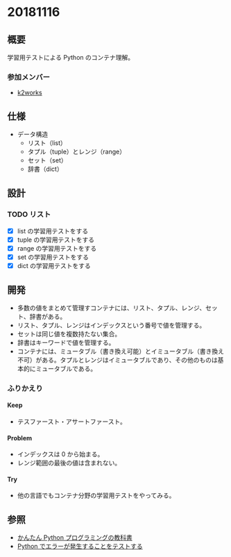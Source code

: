 # 20181116

## 概要

学習用テストによる Python のコンテナ理解。

### 参加メンバー

- [k2works](https://github.com/k2works)

## 仕様

- データ構造
  - リスト（list）
  - タプル（tuple）とレンジ（range）
  - セット（set）
  - 辞書（dict）

## 設計

### TODO リスト

- [x] list の学習用テストをする
- [x] tuple の学習用テストをする
- [x] range の学習用テストをする
- [x] set の学習用テストをする
- [x] dict の学習用テストをする

## 開発

- 多数の値をまとめて管理すコンテナには、リスト、タプル、レンジ、セット、辞書がある。
- リスト、タプル、レンジはインデックスという番号で値を管理する。
- セットは同じ値を複数持たない集合。
- 辞書はキーワードで値を管理する。
- コンテナには、ミュータブル（書き換え可能）とイミュータブル（書き換え不可）がある。タプルとレンジはイミュータブルであり、その他のものは基本的にミュータブルである。

### ふりかえり

#### Keep

- テスファースト・アサートファースト。

#### Problem

- インデックスは 0 から始まる。
- レンジ範囲の最後の値は含まれない。

#### Try

- 他の言語でもコンテナ分野の学習用テストをやってみる。

## 参照

- [かんたん Python プログラミングの教科書](https://www.amazon.co.jp/dp/B07B4TTS24/ref=dp-kindle-redirect?_encoding=UTF8&btkr=1)
- [Python でエラーが発生することをテストする](http://y0m0r.hateblo.jp/entry/20121108/1352382659)

